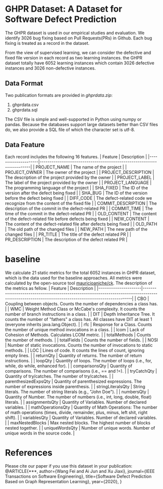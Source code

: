 # GHPR Dataset: A Dataset for Software Defect Prediction

The GHPR dataset is used in our empirical studies and evaluation. We identify 3026 bug fixing based on Pull Requests(PRs) in Github. Each bug fixing is treated as a record in the dataset. 

From the view of supervised learning, we can consider the defective and fixed file version in each record as two learning instances. the GHPR dataset totally have 6052 learning instances which contain 3026 defective instances and 3026 non-defective instances.  

## Data Format
Two publication formats are provided in *ghprdata.zip*:

1. ghprdata.csv
2. ghprdata.sql

The CSV file is simple and well-supported in Python using numpy or pandas. Because the databases support large datasets better than CSV files do, we also provide a SQL file of which the character set is utf-8.

## Data Feature
Each record includes the following 16 features.
| Feature               | Description                                                             |
|---------------------|-------------------------------------------------------------------------|
| PROJECT_NAME        | The name of the project                                                 |
| PROJECT_OWNER       | The owner of the project                                                |
| PROJECT_DESCRIPTION | The description of the project provided by the owner                    |
| PROJECT_LABEL       | The label of the project provided by the owner                          |
| PROJECT_LANGUAGE    | The programming language of the project                                 |
| SHA_FIXED           | The ID of the version after the defect being fixed                      |
| SHA_BUG             | The ID of the version before the defect being fixed                     |
| DIFF_CODE           | The defect-related code we recognize from the content of the fixed file |
| COMMIT_DESCRIPTION  | The description of the commit in the defect-related PR                  |
| COMMIT_TIME         | The time of the commit in the defect-related PR                         |
| OLD_CONTENT         | The content of the defect-related file before defects being fixed       |
| NEW_CONTENT         | The content of the defect-related file after defects being fixed        |
| OLD_PATH            | The old path of the changed files                                       |
| NEW_PATH            | The new path of the changed files                                       |
| PR_TITLE            | The title of the defect related PR                                      |
| PR_DESCRIPTION      | The description of the defect related PR                                |

# baseline
We calculate 21 static metrics for the total 6052 instances in GHPR dataset, which is the data used for the baseline approaches. All metrics were calculated by the open-source tool [mauricioaniche/ck](https://github.com/mauricioaniche/ck). The description of the metrics as fellow.
| Feature              | Description                                                                                                                                          |
|----------------------|------------------------------------------------------------------------------------------------------------------------------------------------------|
| CBO                  | Coupling between objects\. Counts the number of dependencies a class has\.                                                                           |
| WMC                  | Weight Method Class or McCabe's complexity\. It counts the number of branch instructions in a class\.                                                |
| DIT                  | Depth Inheritance Tree\. It counts the number of "fathers" a class has\. All classes have DIT at least 1 \(everyone inherits java\.lang\.Object\)\.  |
| rfc                  | Response for a Class\. Counts the number of unique method invocations in a class\.                                                                   |
| lcom                 | Lack of Cohesion of Methods\. Calculates LCOM metric\.                                                                                               |
| totalMethods         | Counts the number of methods\.                                                                                                                       |
| totalFields          | Counts the number of fields\.                                                                                                                        |
| NOSI                 | Number of static invocations\. Counts the number of invocations to static methods\.                                                                  |
| LOC                  | Lines of code\. It counts the lines of count, ignoring empty lines\.                                                                                 |
| returnQty            | Quantity of returns\. The number of return instructions\.                                                                                            |
| loopQty              | Quantity of loops\. The number of loops \(i\.e\., for, while, do while, enhanced for\)\.                                                             |
| comparisonsQty       | Quantity of comparisons\. The number of comparisons \(i\.e\., == and \!=\)\.                                                                         |
| tryCatchQty          | Quantity of try/catches\. The number of try/catches\.                                                                                                |
| parenthesizedExpsQty | Quantity of parenthesized expressions\. The number of expressions inside parenthesis\.                                                               |
| stringLiteralsQty    | String literals\. The number of string literals \(e\.g\., "John Doe"\)\.                                                                             |
| numbersQty           | Quantity of Number\. The number of numbers \(i\.e\., int, long, double, float\) literals\.                                                           |
| assignmentsQty       | Quantity of Variables\. Number of declared variables\.                                                                                               |
| mathOperationsQty    | Quantity of Math Operations: The number of math operations \(times, divide, remainder, plus, minus, left shit, right shift\)\.                       |
| variablesQty         | Quantity of Variables\. Number of declared variables\.                                                                                               |
| maxNestedBlocks      | Max nested blocks\. The highest number of blocks nested together\.                                                                                   |
| uniqueWordsQty       | Number of unique words\. Number of unique words in the source code\.                                                                                 |



# References
Please cite our paper if you use this dataset in your publication:
@ARTICLE{***, 
author={Wang Fei and Ai Jun and Xu Jiaxi}, 
journal={IEEE Transactions on Software Engineering}, 
title={Software Defect Prediction Based on Graph Representation Learning}, 
year={2020}, }
